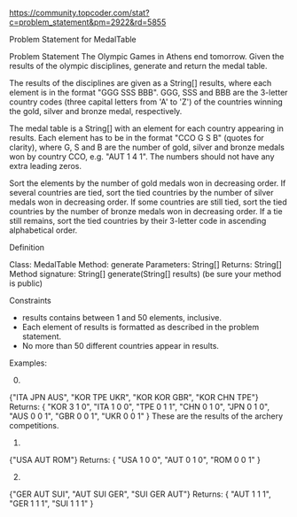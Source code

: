 https://community.topcoder.com/stat?c=problem_statement&pm=2922&rd=5855

Problem Statement for MedalTable


Problem Statement
The Olympic Games in Athens end tomorrow. Given the results of the olympic disciplines, generate and return the medal table.



The results of the disciplines are given as a String[] results, where each element is in the format "GGG SSS BBB". GGG, SSS and BBB are the 3-letter country codes (three capital letters from 'A' to 'Z') of the countries winning the gold, silver and bronze medal, respectively.



The medal table is a String[] with an element for each country appearing in results. Each element has to be in the format "CCO G S B" (quotes for clarity), where G, S and B are the number of gold, silver and bronze medals won by country CCO, e.g. "AUT 1 4 1". The numbers should not have any extra leading zeros.

Sort the elements by the number of gold medals won in decreasing order. If several countries are tied, sort the tied countries by the number of silver medals won in decreasing order. If some countries are still tied, sort the tied countries by the number of bronze medals won in decreasing order. If a tie still remains, sort the tied countries by their 3-letter code in ascending alphabetical order.

Definition

Class:	MedalTable
Method:	generate
Parameters:	String[]
Returns:	String[]
Method signature:	String[] generate(String[] results)
(be sure your method is public)


Constraints
-	results contains between 1 and 50 elements, inclusive.
-	Each element of results is formatted as described in the problem statement.
-	No more than 50 different countries appear in results.

Examples:

0)
{"ITA JPN AUS", "KOR TPE UKR", "KOR KOR GBR", "KOR CHN TPE"}
Returns:
{ "KOR 3 1 0",
"ITA 1 0 0",
"TPE 0 1 1",
"CHN 0 1 0",
"JPN 0 1 0",
"AUS 0 0 1",
"GBR 0 0 1",
"UKR 0 0 1" }
These are the results of the archery competitions.

1)
{"USA AUT ROM"}
Returns: { "USA 1 0 0",  "AUT 0 1 0",  "ROM 0 0 1" }

2)
{"GER AUT SUI", "AUT SUI GER", "SUI GER AUT"}
Returns: { "AUT 1 1 1",  "GER 1 1 1",  "SUI 1 1 1" }
